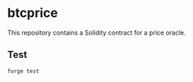 # btcprice

This repository contains a Solidity contract for a price oracle.

## Test
```bash
forge test
```

